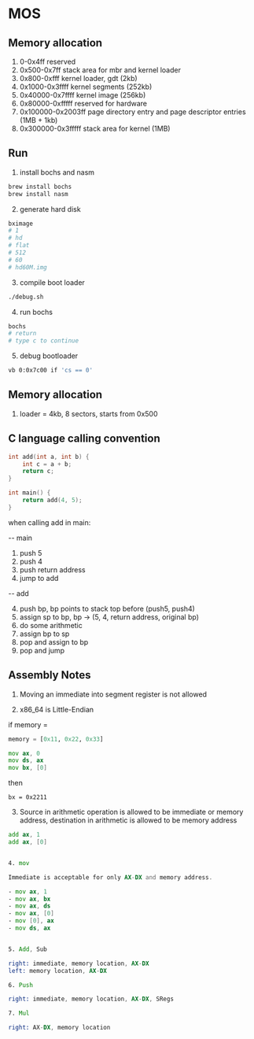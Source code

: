 # MOS

## Memory allocation

1. 0-0x4ff              reserved
2. 0x500-0x7ff          stack area for mbr and kernel loader
3. 0x800-0xfff          kernel loader, gdt (2kb)
5. 0x1000-0x3ffff       kernel segments (252kb)
6. 0x40000-0x7ffff      kernel image    (256kb) 
4. 0x80000-0xfffff      reserved for hardware
5. 0x100000-0x2003ff    page directory entry and page descriptor entries (1MB + 1kb)
6. 0x300000-0x3fffff    stack area for kernel (1MB)

## Run

1. install bochs and nasm

```sh
brew install bochs
brew install nasm
```

2. generate hard disk

```sh
bximage
# 1
# hd
# flat
# 512
# 60
# hd60M.img
```

3. compile boot loader

```sh
./debug.sh
```

4. run bochs

```sh
bochs
# return
# type c to continue
```

5. debug bootloader

```sh
vb 0:0x7c00 if 'cs == 0'
```

## Memory allocation

1. loader = 4kb, 8 sectors, starts from 0x500

## C language calling convention

```c
int add(int a, int b) {
    int c = a + b;
    return c;
}

int main() {
    return add(4, 5);
}
```

when calling add in main:

-- main
1. push 5
2. push 4
3. push return address
4. jump to add

-- add

4. push bp, bp points to stack top before (push5, push4) 
5. assign sp to bp, bp -> (5, 4, return address, original bp) 
6. do some arithmetic
7. assign bp to sp
8. pop and assign to bp
9. pop and jump 

## Assembly Notes


1. Moving an immediate into segment register is not allowed


2. x86_64 is Little-Endian

if memory = 

```py
memory = [0x11, 0x22, 0x33]
```

```asm
mov ax, 0
mov ds, ax
mov bx, [0]
```

then 

```
bx = 0x2211
```

3. Source in arithmetic operation is allowed to be immediate or memory address, destination in arithmetic is allowed to be memory address

```asm
add ax, 1
add ax, [0]


4. mov

Immediate is acceptable for only AX-DX and memory address.

- mov ax, 1
- mov ax, bx
- mov ax, ds
- mov ax, [0] 
- mov [0], ax
- mov ds, ax


5. Add, Sub

right: immediate, memory location, AX-DX
left: memory location, AX-DX

6. Push

right: immediate, memory location, AX-DX, SRegs

7. Mul

right: AX-DX, memory location